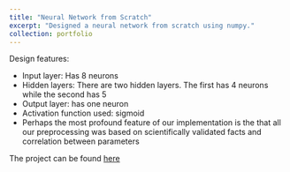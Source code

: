 ```yaml
---
title: "Neural Network from Scratch"
excerpt: "Designed a neural network from scratch using numpy."
collection: portfolio
---
```


Design features: 
* Input layer: Has 8 neurons
* Hidden layers: There are two hidden layers. The first has 4 neurons while the second has 5
* Output layer: has one neuron
* Activation function used: sigmoid
* Perhaps the most profound feature of our implementation is the that all our preprocessing was based on scientifically validated facts and correlation between parameters

The project can be found [here](https://github.com/mitravinda462/Neural-Network-from-scratch)
